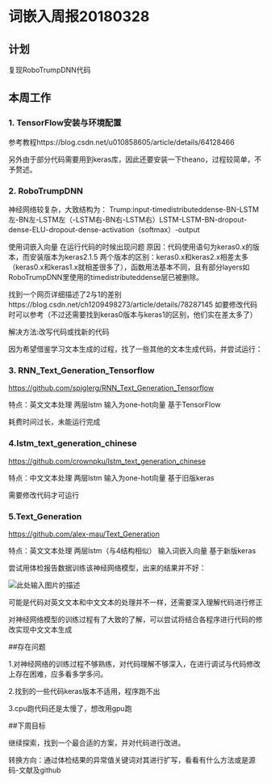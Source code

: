 ﻿# 词嵌入周报20180328


## 计划
复现RoboTrumpDNN代码

## 本周工作



### 1. TensorFlow安装与环境配置

参考教程https://blog.csdn.net/u010858605/article/details/64128466

另外由于部分代码需要用到keras库，因此还要安装一下theano，过程较简单，不予赘述。


### 2. RoboTrumpDNN

神经网络较复杂，大致结构为：
Trump:input-timedistributeddense-BN-LSTM左-BN左-LSTM左（-LSTM右-BN右-LSTM右）LSTM-LSTM-BN-dropout-dense-ELU-dropout-dense-activation（softmax）-output

使用词嵌入向量
在运行代码的时候出现问题
原因：代码使用语句为keras0.x的版本，而安装版本为keras2.1.5
两个版本的区别：keras0.x和keras2.x相差太多（keras0.x和keras1.x就相差很多了），函数用法基本不同，且有部分layers如RoboTrumpDNN里使用的timedistributeddense层已被删除。

找到一个网页详细描述了2与1的差别https://blog.csdn.net/ch1209498273/article/details/78287145
如要修改代码时可以参考（不过还需要找到keras0版本与keras1的区别，他们实在差太多了）

解决方法:改写代码或找新的代码



因为希望借鉴学习文本生成的过程，找了一些其他的文本生成代码，并尝试运行：

### 3. RNN_Text_Generation_Tensorflow

https://github.com/spiglerg/RNN_Text_Generation_Tensorflow

特点：英文文本处理 两层lstm 输入为one-hot向量 基于TensorFlow

耗费时间过长，未能运行完成

### 4.lstm_text_generation_chinese

https://github.com/crownpku/lstm_text_generation_chinese

特点：中文文本处理 两层lstm 输入为one-hot向量 基于旧版keras

需要修改代码才可运行

### 5.Text_Generation
https://github.com/alex-mau/Text_Generation

特点：英文文本处理 两层lstm（与4结构相似） 输入词嵌入向量 基于新版keras

尝试用体检报告数据训练该神经网络模型，出来的结果并不好：

![此处输入图片的描述][1]

可能是代码对英文文本和中文文本的处理并不一样，还需要深入理解代码进行修正

对神经网络模型的训练过程有了大致的了解，可以尝试将结合各程序进行代码的修改实现中文文本生成


##存在问题

1.对神经网络的训练过程不够熟练，对代码理解不够深入，在进行调试与代码修改上存在困难，应多看多学多问。

2.找到的一些代码keras版本不适用，程序跑不出

3.cpu跑代码还是太慢了，想改用gpu跑

##下周目标 

继续探索，找到一个最合适的方案，并对代码进行改进。

转换方向：通过体检结果的异常值关键词对其进行扩写，看看有什么方法或是源码-文献及github
  


  
[1]: https://s17.postimg.org/ws7zqqvvj/image.png